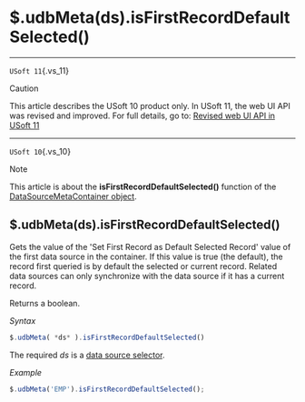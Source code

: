 # $.udbMeta(ds).isFirstRecordDefaultSelected()



----

`USoft 11`{.vs_11}

> [!CAUTION]
> This article describes the USoft 10 product only.
> In USoft 11, the web UI API was revised and improved. For full details, go to:
> [Revised web UI API in USoft 11](/docs/Web%20and%20app%20UIs/UDB%20udb/Revised%20web%20UI%20API%20in%20USoft%2011.md)

----

`USoft 10`{.vs_10}

> [!NOTE]
> This article is about the **isFirstRecordDefaultSelected()** function of the [DataSourceMetaContainer object](/docs/Web%20and%20app%20UIs/UDB%20DataSourceMetaContainer).

## **$.udbMeta(ds).isFirstRecordDefaultSelected()**

Gets the value of the 'Set First Record as Default Selected Record' value of the first data source in the container. If this value is true (the default), the record first queried is by default the selected or current record. Related data sources can only synchronize with the data source if it has a current record.

Returns a boolean.

*Syntax*

```js
$.udbMeta( *ds* ).isFirstRecordDefaultSelected()
```

The required *ds* is a [data source selector](/docs/Web%20and%20app%20UIs/UDB%20DataSourceMetaContainer/UDB%20DataSourceMetaContainer%20object.md).

*Example*

```js
$.udbMeta('EMP').isFirstRecordDefaultSelected();
```

 
